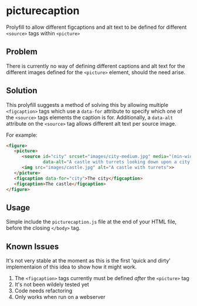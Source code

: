 picturecaption
==============

Prolyfill to allow different figcaptions and alt text to be defined for different `<source>` tags within `<picture>`

## Problem

There is currently no way of defining different captions and alt text for the different images defined for the `<picture>` element, should the need arise.

## Solution
This prolyfill suggests a method of solving this by allowing multiple `<figcaption>` tags which use a `data-for` attribute to specify which one of the `<source>` tags elements the caption is for. Additionally, a `data-alt` attribute on the `<source>` tag allows different alt text per source image.

For example:

```html
<figure>
   <picture>
      <source id="city" srcset="images/city-medium.jpg" media="(min-width: 800px)"
              data-alt="A castle with turrets looking down upon a city with a church spire in the right foreground">
      <img src="images/castle.jpg" alt="A castle with turrets">>
   </picture>
   <figcaption data-for="city">The city</figcaption>
   <figcaption>The castle</figcaption>
</figure>
```

## Usage

Simple include the `picturecaption.js` file at the end of your HTML file, before the closing `</body>` tag.

## Known Issues

It's not very stable at the moment as this is the first 'quick and dirty' implementaion of this idea to show how it might work.

1. The `<figcaption>` tags currently must be defined *after* the `<picture>` tag
2. It's not been wildely tested yet
3. Code needs refactoring
4. Only works when run on a webserver
